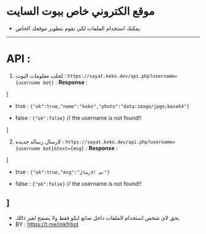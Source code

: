 # موقع الكتروني خاص ببوت السايت
- يمكنك استخدام الملفات لكي تقوم بتطوير موقعك الخاص 

--------------------------------------------

# API : 
1. لجلب معلومات البوت : 
`https://sayat.keko.dev/api.php?username={username bot}` : **Response** : 

[

- true : `{"ok":true,"name":"keko","photo":"data:image/jpge;base64"}`

- false : `{"ok":false}` // the username is not found!!

]

2. لارسال رساله جديده : `https://sayat.keko.dev/api.php?username={username bot}&text={msg}` : **Response** :

[

- true : `{"ok":true,"msg":"تم الارسال"}`

- false : `{"ok":false}` // the username is not found!!

]
--------------------------------------------
- يحق لاي شخص استخدام الملفات داخل صانع ايكو فقط ولا يسمح لغير ذالك 
- BY : https://t.me/mkfrbot
